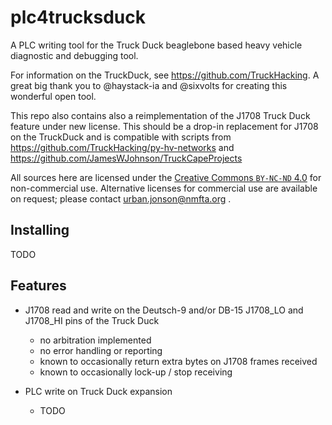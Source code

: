 # plc4trucksduck

A PLC writing tool for the Truck Duck beaglebone based heavy vehicle diagnostic and debugging tool.

For information on the TruckDuck, see https://github.com/TruckHacking. A great big thank you to @haystack-ia and @sixvolts for creating this wonderful open tool.

This repo also contains also a reimplementation of the J1708 Truck Duck feature under new license. This should be a drop-in replacement for J1708 on the TruckDuck and is compatible with scripts from https://github.com/TruckHacking/py-hv-networks and https://github.com/JamesWJohnson/TruckCapeProjects

All sources here are licensed under the [Creative Commons `BY-NC-ND` 4.0](https://creativecommons.org/licenses/by-nc-nd/4.0/) for non-commercial use. Alternative licenses for commercial use are available on request; please contact urban.jonson@nmfta.org .

## Installing

TODO

## Features

* J1708 read and write on the Deutsch-9 and/or DB-15 J1708_LO and J1708_HI pins of the Truck Duck
  * no arbitration implemented
  * no error handling or reporting
  * known to occasionally return extra bytes on J1708 frames received
  * known to occasionally lock-up / stop receiving

* PLC write on Truck Duck expansion
  * TODO
